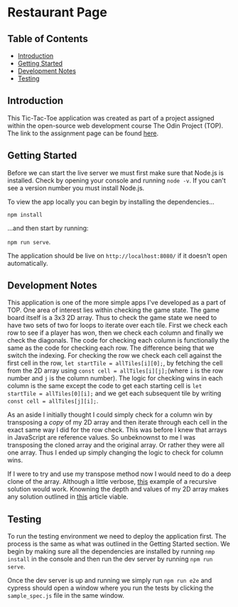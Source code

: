 # Restaurant Page

## Table of Contents

- [Introduction](#introduction)
- [Getting Started](#getting-started)
- [Development Notes](#development-notes)
- [Testing](#testing)

## Introduction

This Tic-Tac-Toe application was created as part of a project assigned within the open-source web development course The Odin Project (TOP). The link to the assignment page can be found [here](https://www.theodinproject.com/paths/full-stack-javascript/courses/javascript/lessons/tic-tac-toe).

## Getting Started

Before we can start the live server we must first make sure that Node.js is installed. Check by opening your console and running `node -v`. If you can't see a version number you must install Node.js. 

To view the app locally you can begin by installing the dependencies...

`npm install`

...and then start by running:

`npm run serve`.

The application should be live on `http://localhost:8080/` if it doesn't open automatically.

## Development Notes

This application is one of the more simple apps I've developed as a part of TOP. One area of interest lies within checking the game state. The game board itself is a 3x3 2D array. Thus to check the game state we need to have two sets of two for loops to iterate over each tile. First we check each row to see if a player has won, then we check each column and finally we check the diagonals. The code for checking each column is functionally the same as the code for checking each row. The difference being that we switch the indexing. For checking the row we check each cell against the first cell in the row, `let startTile = allTiles[i][0];`, by fetching the cell from the 2D array using `const cell = allTiles[i][j];`(where `i` is the row number and `j` is the column number). The logic for checking wins in each column is the same except the code to get each starting cell is `let startTile = allTiles[0][i];` and we get each subsequent tile by writing `const cell = allTiles[j][i];`.

As an aside I initially thought I could simply check for a column win by transposing a _copy_ of my 2D array and then iterate through each cell in the exact same way I did for the row check. This was before I knew that arrays in JavaScript are reference values. So unbeknownst to me I was transposing the cloned array and the original array. Or rather they were all one array. Thus I ended up simply changing the logic to check for column wins.

If I were to try and use my transpose method now I would need to do a deep clone of the array. Although a little verbose, [this](https://medium.com/@ziyoshams/deep-copying-javascript-arrays-4d5fc45a6e3e) example of a recursive solution would work. Knowning the depth and values of my 2D array makes any solution outlined in [this](https://dev.to/samanthaming/how-to-deep-clone-an-array-in-javascript-3cig) article viable. 

## Testing

To run the testing environment we need to deploy the application first. The process is the same as what was outlined in the Getting Started section. We begin by making sure all the dependencies are installed by running `nmp install` in the console and then run the dev server by running `npm run serve`. 

Once the dev server is up and running we simply run `npm run e2e` and cypress should open a window where you run the tests by clicking the `sample_spec.js` file in the same window.
